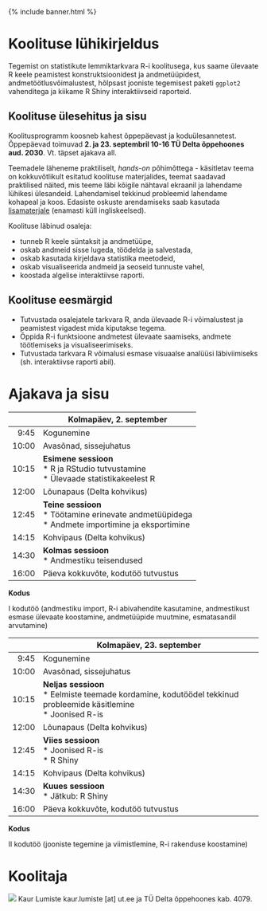 ﻿---
layout: frontpage
---

<div class="head_example">
 {% include banner.html %}
</div>


# Koolituse lühikirjeldus

Tegemist on statistikute lemmiktarkvara R-i koolitusega, kus saame ülevaate R keele peamistest konstruktsioonidest ja andmetüüpidest, andmetöötlusvõimalustest, hõlpsast jooniste tegemisest paketi `ggplot2` vahenditega ja kiikame R Shiny interaktiivseid raporteid.

## Koolituse ülesehitus ja sisu

Koolitusprogramm koosneb kahest õppepäevast ja koduülesannetest. Õppepäevad toimuvad **2. ja 23. septembril 10-16 TÜ Delta õppehoones aud. 2030**. Vt. täpset ajakava all.

Teemadele läheneme praktiliselt, _hands-on_	 põhimõttega - käsitletav teema on kokkuvõtlikult esitatud koolituse materjalides, teemat saadavad praktilised näited, mis teeme läbi kõigile nähtaval ekraanil ja lahendame lühikesi ülesandeid. Lahendamisel tekkinud probleemid lahendame kohapeal ja koos. Edasiste oskuste arendamiseks saab kasutada [lisamaterjale](lisamaterjal) (enamasti küll ingliskeelsed).

Koolituse läbinud osaleja:

* tunneb R keele süntaksit ja andmetüüpe,
* oskab andmeid sisse lugeda, töödelda ja salvestada,
* oskab kasutada kirjeldava statistika meetodeid,
* oskab visualiseerida andmeid ja seoseid tunnuste vahel,
* koostada algelise interaktiivse raporti.


## Koolituse eesmärgid

* Tutvustada osalejatele tarkvara R, anda ülevaade R-i võimalustest ja peamistest vigadest mida kiputakse tegema.
* Õppida R-i funktsioone andmetest ülevaate saamiseks, andmete töötlemiseks ja visualiseerimiseks.
* Tutvustada tarkvara R võimalusi esmase visuaalse analüüsi läbiviimiseks (sh. interaktiivse raporti abil).


# Ajakava ja sisu 


|		| Kolmapäev, 2. september  |
|---:	| ---	|
| 9:45  | Kogunemine  |
|10:00  | Avasõnad, sissejuhatus  |
|10:15  |**Esimene sessioon** <br> * R ja RStudio tutvustamine <br>	* Ülevaade statistikakeelest R |
|12:00 	|Lõunapaus (Delta kohvikus)	|
|12:45	|**Teine sessioon** <br> * Töötamine erinevate andmetüüpidega <br> * Andmete importimine ja eksportimine	|
|14:15	|Kohvipaus (Delta kohvikus)	|
|14:30	|**Kolmas sessioon** <br> * Andmestiku teisendused |
|16:00	|Päeva kokkuvõte, kodutöö tutvustus	|

**Kodus**

I kodutöö (andmestiku import, R-i abivahendite kasutamine, andmestikust esmase ülevaate koostamine, andmetüüpide muutmine, esmatasandil arvutamine)

|		| Kolmapäev, 23. september  |
|---:	| ---	|
| 9:45  | Kogunemine  |
|10:00  | Avasõnad, sissejuhatus  |
|10:15  |**Neljas sessioon** <br> * Eelmiste teemade kordamine, kodutöödel tekkinud probleemide käsitlemine <br>	* Joonised R-is |
|12:00 	|Lõunapaus (Delta kohvikus)	|
|12:45	|**Viies sessioon** <br> * Joonised R-is <br> * R Shiny |
|14:15	|Kohvipaus (Delta kohvikus)	|
|14:30	|**Kuues sessioon** <br> * Jätkub: R Shiny |
|16:00	|Päeva kokkuvõte, kodutöö tutvustus	|

**Kodus** 

II kodutöö (jooniste tegemine ja viimistlemine, R-i rakenduse koostamine)


# Koolitaja

![](https://media-exp1.licdn.com/dms/image/C4D03AQHhKgFpBRn0mg/profile-displayphoto-shrink_200_200/0?e=1603929600&v=beta&t=Sn2zJY4IJuR0-_tzuzD8HIjT8Ytw0uDC_y_ddN1QUOI)
Kaur Lumiste kaur.lumiste [at] ut.ee ja TÜ Delta õppehoones kab. 4079.
